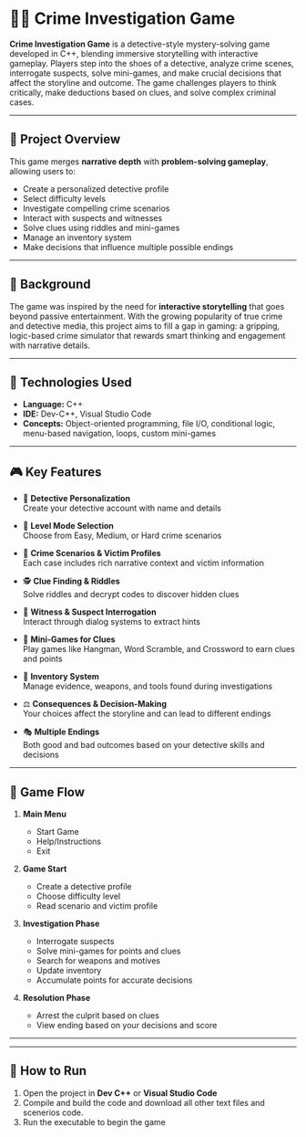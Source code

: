 # 🕵️‍♀️ Crime Investigation Game

**Crime Investigation Game** is a detective-style mystery-solving game developed in C++, blending immersive storytelling with interactive gameplay. Players step into the shoes of a detective, analyze crime scenes, interrogate suspects, solve mini-games, and make crucial decisions that affect the storyline and outcome. The game challenges players to think critically, make deductions based on clues, and solve complex criminal cases.

---

## 🎯 Project Overview

This game merges **narrative depth** with **problem-solving gameplay**, allowing users to:
- Create a personalized detective profile
- Select difficulty levels
- Investigate compelling crime scenarios
- Interact with suspects and witnesses
- Solve clues using riddles and mini-games
- Manage an inventory system
- Make decisions that influence multiple possible endings

---

## 🧠 Background

The game was inspired by the need for **interactive storytelling** that goes beyond passive entertainment. With the growing popularity of true crime and detective media, this project aims to fill a gap in gaming: a gripping, logic-based crime simulator that rewards smart thinking and engagement with narrative details.

---

## 🔧 Technologies Used

- **Language:** C++  
- **IDE:** Dev-C++, Visual Studio Code  
- **Concepts:** Object-oriented programming, file I/O, conditional logic, menu-based navigation, loops, custom mini-games

---

## 🎮 Key Features

- 🔐 **Detective Personalization**  
  Create your detective account with name and details

- 🧩 **Level Mode Selection**  
  Choose from Easy, Medium, or Hard crime scenarios

- 📖 **Crime Scenarios & Victim Profiles**  
  Each case includes rich narrative context and victim information

- 🕵️ **Clue Finding & Riddles**  
  Solve riddles and decrypt codes to discover hidden clues

- 💬 **Witness & Suspect Interrogation**  
  Interact through dialog systems to extract hints

- 🧠 **Mini-Games for Clues**  
  Play games like Hangman, Word Scramble, and Crossword to earn clues and points

- 🎒 **Inventory System**  
  Manage evidence, weapons, and tools found during investigations

- ⚖️ **Consequences & Decision-Making**  
  Your choices affect the storyline and can lead to different endings

- 🎭 **Multiple Endings**  
  Both good and bad outcomes based on your detective skills and decisions

---

## 🚀 Game Flow

1. **Main Menu**
   - Start Game
   - Help/Instructions
   - Exit

2. **Game Start**
   - Create a detective profile
   - Choose difficulty level
   - Read scenario and victim profile

3. **Investigation Phase**
   - Interrogate suspects
   - Solve mini-games for points and clues
   - Search for weapons and motives
   - Update inventory
   - Accumulate points for accurate decisions

4. **Resolution Phase**
   - Arrest the culprit based on clues
   - View ending based on your decisions and score

---

---

## 📌 How to Run

1. Open the project in **Dev C++** or **Visual Studio Code**
2. Compile and build the code and download all other text files and scenerios code.
3. Run the executable to begin the game


